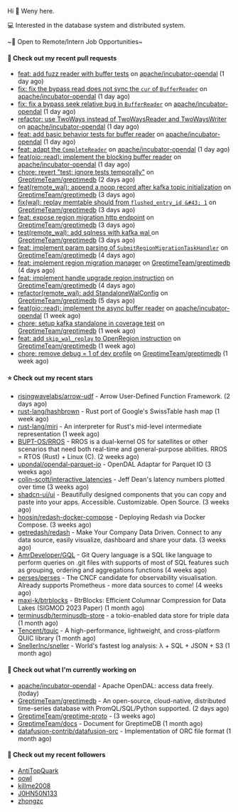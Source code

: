 Hi 👋 Weny here.

💻 Interested in the database system and distributed system.

~🍺 Open to Remote/Intern Job Opportunities~

#### 🔨 Check out my recent pull requests

- [feat: add fuzz reader with buffer tests](https://github.com/apache/incubator-opendal/pull/3866) on [apache/incubator-opendal](https://github.com/apache/incubator-opendal) (1 day ago)
- [fix: fix the bypass read does not sync the `cur` of `BufferReader`](https://github.com/apache/incubator-opendal/pull/3865) on [apache/incubator-opendal](https://github.com/apache/incubator-opendal) (1 day ago)
- [fix: fix a bypass seek relative bug in `BufferReader`](https://github.com/apache/incubator-opendal/pull/3864) on [apache/incubator-opendal](https://github.com/apache/incubator-opendal) (1 day ago)
- [refactor: use TwoWays instead of TwoWaysReader and TwoWaysWriter](https://github.com/apache/incubator-opendal/pull/3863) on [apache/incubator-opendal](https://github.com/apache/incubator-opendal) (1 day ago)
- [feat: add basic behavior tests for buffer reader](https://github.com/apache/incubator-opendal/pull/3862) on [apache/incubator-opendal](https://github.com/apache/incubator-opendal) (1 day ago)
- [feat: adapt the `CompleteReader`](https://github.com/apache/incubator-opendal/pull/3861) on [apache/incubator-opendal](https://github.com/apache/incubator-opendal) (1 day ago)
- [feat(oio::read): implement the blocking buffer reader](https://github.com/apache/incubator-opendal/pull/3860) on [apache/incubator-opendal](https://github.com/apache/incubator-opendal) (1 day ago)
- [chore: revert &#34;test: ignore tests temporally&#34;](https://github.com/GreptimeTeam/greptimedb/pull/3050) on [GreptimeTeam/greptimedb](https://github.com/GreptimeTeam/greptimedb) (2 days ago)
- [feat(remote_wal): append a noop record after kafka topic initialization](https://github.com/GreptimeTeam/greptimedb/pull/3040) on [GreptimeTeam/greptimedb](https://github.com/GreptimeTeam/greptimedb) (3 days ago)
- [fix(wal): replay memtable should from `flushed_entry_id &#43; 1`](https://github.com/GreptimeTeam/greptimedb/pull/3038) on [GreptimeTeam/greptimedb](https://github.com/GreptimeTeam/greptimedb) (3 days ago)
- [feat: expose region migration http endpoint](https://github.com/GreptimeTeam/greptimedb/pull/3032) on [GreptimeTeam/greptimedb](https://github.com/GreptimeTeam/greptimedb) (3 days ago)
- [test(remote_wal): add sqlness with kafka wal ](https://github.com/GreptimeTeam/greptimedb/pull/3027) on [GreptimeTeam/greptimedb](https://github.com/GreptimeTeam/greptimedb) (3 days ago)
- [feat: implement param parsing of `SubmitRegionMigrationTaskHandler`](https://github.com/GreptimeTeam/greptimedb/pull/3015) on [GreptimeTeam/greptimedb](https://github.com/GreptimeTeam/greptimedb) (4 days ago)
- [feat: implement region migration manager](https://github.com/GreptimeTeam/greptimedb/pull/3014) on [GreptimeTeam/greptimedb](https://github.com/GreptimeTeam/greptimedb) (4 days ago)
- [feat: implement handle upgrade region instruction](https://github.com/GreptimeTeam/greptimedb/pull/3013) on [GreptimeTeam/greptimedb](https://github.com/GreptimeTeam/greptimedb) (4 days ago)
- [refactor(remote_wal): add StandaloneWalConfig](https://github.com/GreptimeTeam/greptimedb/pull/3002) on [GreptimeTeam/greptimedb](https://github.com/GreptimeTeam/greptimedb) (5 days ago)
- [feat(oio::read): implement the async buffer reader](https://github.com/apache/incubator-opendal/pull/3811) on [apache/incubator-opendal](https://github.com/apache/incubator-opendal) (1 week ago)
- [chore: setup kafka standalone in coverage test](https://github.com/GreptimeTeam/greptimedb/pull/2984) on [GreptimeTeam/greptimedb](https://github.com/GreptimeTeam/greptimedb) (1 week ago)
- [feat: add `skip_wal_replay` to OpenRegion instruction](https://github.com/GreptimeTeam/greptimedb/pull/2977) on [GreptimeTeam/greptimedb](https://github.com/GreptimeTeam/greptimedb) (1 week ago)
- [chore: remove debug = 1 of dev profile](https://github.com/GreptimeTeam/greptimedb/pull/2966) on [GreptimeTeam/greptimedb](https://github.com/GreptimeTeam/greptimedb) (1 week ago)

#### ⭐ Check out my recent stars

- [risingwavelabs/arrow-udf](https://github.com/risingwavelabs/arrow-udf) - Arrow User-Defined Function Framework. (2 days ago)
- [rust-lang/hashbrown](https://github.com/rust-lang/hashbrown) - Rust port of Google&#39;s SwissTable hash map (1 week ago)
- [rust-lang/miri](https://github.com/rust-lang/miri) - An interpreter for Rust&#39;s mid-level intermediate representation (1 week ago)
- [BUPT-OS/RROS](https://github.com/BUPT-OS/RROS) - RROS is a dual-kernel OS for satellites or other scenarios that need both real-time and general-purpose abilities.  RROS = RTOS (Rust) &#43; Linux (C). (2 weeks ago)
- [upondal/opendal-parquet-io](https://github.com/upondal/opendal-parquet-io) - OpenDAL Adaptar for Parquet IO (3 weeks ago)
- [colin-scott/interactive_latencies](https://github.com/colin-scott/interactive_latencies) - Jeff Dean&#39;s latency numbers plotted over time (3 weeks ago)
- [shadcn-ui/ui](https://github.com/shadcn-ui/ui) - Beautifully designed components that you can copy and paste into your apps. Accessible. Customizable. Open Source. (3 weeks ago)
- [hoosin/redash-docker-compose](https://github.com/hoosin/redash-docker-compose) - Deploying Redash via Docker Compose. (3 weeks ago)
- [getredash/redash](https://github.com/getredash/redash) - Make Your Company Data Driven. Connect to any data source, easily visualize, dashboard and share your data. (3 weeks ago)
- [AmrDeveloper/GQL](https://github.com/AmrDeveloper/GQL) -  Git Query language is a SQL like language to perform queries on .git files with supports of most of SQL features such as grouping, ordering and aggregations functions (4 weeks ago)
- [perses/perses](https://github.com/perses/perses) - The CNCF candidate for observability visualisation. Already supports Prometheus - more data sources to come! (4 weeks ago)
- [maxi-k/btrblocks](https://github.com/maxi-k/btrblocks) - BtrBlocks: Efficient Columnar Compression for Data Lakes (SIGMOD 2023 Paper) (1 month ago)
- [terminusdb/terminusdb-store](https://github.com/terminusdb/terminusdb-store) - a tokio-enabled data store for triple data (1 month ago)
- [Tencent/tquic](https://github.com/Tencent/tquic) - A high-performance, lightweight, and cross-platform QUIC library (1 month ago)
- [SnellerInc/sneller](https://github.com/SnellerInc/sneller) - World&#39;s fastest log analysis: λ &#43; SQL &#43; JSON &#43; S3 (1 month ago)

#### 👷 Check out what I'm currently working on

- [apache/incubator-opendal](https://github.com/apache/incubator-opendal) - Apache OpenDAL: access data freely. (today)
- [GreptimeTeam/greptimedb](https://github.com/GreptimeTeam/greptimedb) - An open-source, cloud-native, distributed time-series database with PromQL/SQL/Python supported. (2 days ago)
- [GreptimeTeam/greptime-proto](https://github.com/GreptimeTeam/greptime-proto) -  (3 weeks ago)
- [GreptimeTeam/docs](https://github.com/GreptimeTeam/docs) - Document for GreptimeDB (1 month ago)
- [datafusion-contrib/datafusion-orc](https://github.com/datafusion-contrib/datafusion-orc) - Implementation of ORC file format (1 month ago)

#### 👯 Check out my recent followers

- [AntiTopQuark](https://github.com/AntiTopQuark)
- [oowl](https://github.com/oowl)
- [killme2008](https://github.com/killme2008)
- [J0HN50N133](https://github.com/J0HN50N133)
- [zhongzc](https://github.com/zhongzc)


